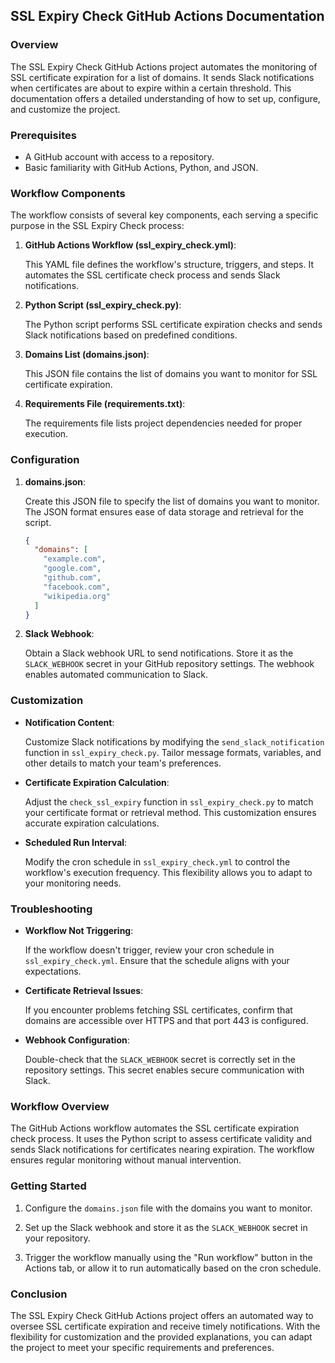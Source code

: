 ## SSL Expiry Check GitHub Actions Documentation

### Overview

The SSL Expiry Check GitHub Actions project automates the monitoring of SSL certificate expiration for a list of domains. It sends Slack notifications when certificates are about to expire within a certain threshold. This documentation offers a detailed understanding of how to set up, configure, and customize the project.

### Prerequisites

- A GitHub account with access to a repository.
- Basic familiarity with GitHub Actions, Python, and JSON.

### Workflow Components

The workflow consists of several key components, each serving a specific purpose in the SSL Expiry Check process:

1. **GitHub Actions Workflow (ssl_expiry_check.yml)**:

   This YAML file defines the workflow's structure, triggers, and steps. It automates the SSL certificate check process and sends Slack notifications.

2. **Python Script (ssl_expiry_check.py)**:

   The Python script performs SSL certificate expiration checks and sends Slack notifications based on predefined conditions.

3. **Domains List (domains.json)**:

   This JSON file contains the list of domains you want to monitor for SSL certificate expiration.

4. **Requirements File (requirements.txt)**:

   The requirements file lists project dependencies needed for proper execution.

### Configuration

1. **domains.json**:

   Create this JSON file to specify the list of domains you want to monitor. The JSON format ensures ease of data storage and retrieval for the script.

   ```json
   {
     "domains": [
       "example.com",
       "google.com",
       "github.com",
       "facebook.com",
       "wikipedia.org"
     ]
   }
   ```

2. **Slack Webhook**:

   Obtain a Slack webhook URL to send notifications. Store it as the `SLACK_WEBHOOK` secret in your GitHub repository settings. The webhook enables automated communication to Slack.

### Customization

- **Notification Content**:

  Customize Slack notifications by modifying the `send_slack_notification` function in `ssl_expiry_check.py`. Tailor message formats, variables, and other details to match your team's preferences.

- **Certificate Expiration Calculation**:

  Adjust the `check_ssl_expiry` function in `ssl_expiry_check.py` to match your certificate format or retrieval method. This customization ensures accurate expiration calculations.

- **Scheduled Run Interval**:

  Modify the cron schedule in `ssl_expiry_check.yml` to control the workflow's execution frequency. This flexibility allows you to adapt to your monitoring needs.

### Troubleshooting

- **Workflow Not Triggering**:

  If the workflow doesn't trigger, review your cron schedule in `ssl_expiry_check.yml`. Ensure that the schedule aligns with your expectations.

- **Certificate Retrieval Issues**:

  If you encounter problems fetching SSL certificates, confirm that domains are accessible over HTTPS and that port 443 is configured.

- **Webhook Configuration**:

  Double-check that the `SLACK_WEBHOOK` secret is correctly set in the repository settings. This secret enables secure communication with Slack.

### Workflow Overview

The GitHub Actions workflow automates the SSL certificate expiration check process. It uses the Python script to assess certificate validity and sends Slack notifications for certificates nearing expiration. The workflow ensures regular monitoring without manual intervention.

### Getting Started

1. Configure the `domains.json` file with the domains you want to monitor.

2. Set up the Slack webhook and store it as the `SLACK_WEBHOOK` secret in your repository.

3. Trigger the workflow manually using the "Run workflow" button in the Actions tab, or allow it to run automatically based on the cron schedule.

### Conclusion

The SSL Expiry Check GitHub Actions project offers an automated way to oversee SSL certificate expiration and receive timely notifications. With the flexibility for customization and the provided explanations, you can adapt the project to meet your specific requirements and preferences.
